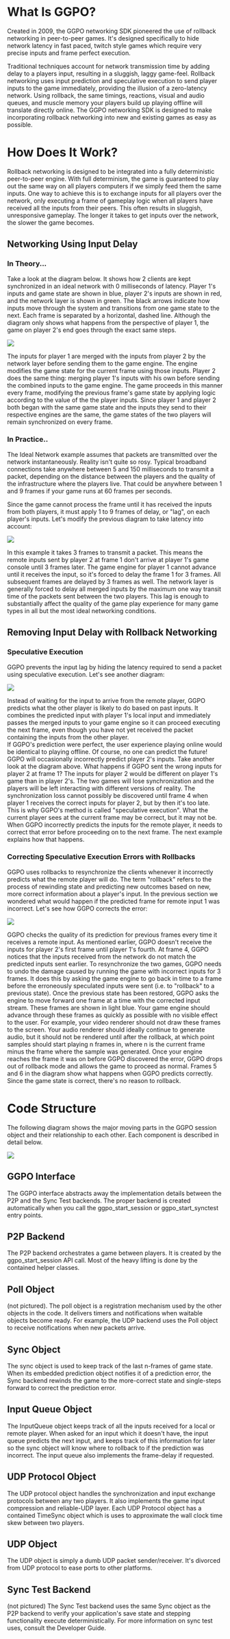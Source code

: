 # What Is GGPO?

Created in 2009, the GGPO networking SDK pioneered the use of rollback networking in peer-to-peer games.  It's designed specifically to hide network latency in fast paced, twitch style games which require very precise inputs and frame perfect execution.

Traditional techniques account for network transmission time by adding delay to a players input, resulting in a sluggish, laggy game-feel.  Rollback networking uses input prediction and speculative execution to send player inputs to the game immediately, providing the illusion of a zero-latency network.  Using rollback, the same timings, reactions, visual and audio queues, and muscle memory your players build up playing offline will translate directly online.  The GGPO networking SDK is designed to make incorporating rollback networking into new and existing games as easy as possible.  

# How Does It Work?

Rollback networking is designed to be integrated into a fully deterministic peer-to-peer engine.  With full determinism, the game is guaranteed to play out the same way on all players computers if we simply feed them the same inputs.  One way to achieve this is to exchange inputs for all players over the network, only executing a frame of gameplay logic when all players have received all the inputs from their peers.  This often results in sluggish, unresponsive gameplay.  The longer it takes to get inputs over the network, the slower the game becomes.

## Networking Using Input Delay

### In Theory...

Take a look at the diagram below.  It shows how 2 clients are kept synchronized in an ideal network with 0 milliseconds of latency.  Player 1's inputs and game state are shown in blue, player 2's inputs are shown in red, and the network layer is shown in green.   The black arrows indicate how inputs move through the system and transitions from one game state to the next.  Each frame is separated by a horizontal, dashed line.  Although the diagram only shows what happens from the perspective of player 1, the game on player 2's end goes through the exact same steps.  

![](images/overview_image1.png)

The inputs for player 1 are merged with the inputs from player 2 by the network layer before sending them to the game engine.  The engine modifies the game state for the current frame using those inputs.  Player 2 does the same thing: merging player 1's inputs with his own before sending the combined inputs to the game engine.  The game proceeds in this manner every frame, modifying the previous frame's game state by applying logic according to the value of the the player inputs.  Since player 1 and player 2 both began with the same game state and the inputs they send to their respective engines are the same, the game states of the two players will remain synchronized on every frame.

### In Practice..

The Ideal Network example assumes that packets are transmitted over the network instantaneously.  Reality isn't quite so rosy.  Typical broadband connections take anywhere between 5 and 150 milliseconds to transmit a packet, depending on the distance between the players and the quality of the infrastructure where the players live.  That could be anywhere between 1 and 9 frames if your game runs at 60 frames per seconds.

Since the game cannot process the frame until it has received the inputs from both players, it must apply 1 to 9 frames of delay, or "lag", on each player's inputs.  Let's modify the previous diagram to take latency into account:

![](images/overview_image3.png)

In this example it takes 3 frames to transmit a packet.  This means the remote inputs sent by player 2 at frame 1 don't arrive at player 1's game console until 3 frames later.  The game engine for player 1 cannot advance until it receives the input, so it's forced to delay the frame 1 for 3 frames.  All subsequent frames are delayed by 3 frames as well.  The network layer is generally forced to delay all merged inputs by the maximum one way transit time of the packets sent between the two players.  This lag is enough to substantially affect the quality of the game play experience for many game types in all but the most ideal networking conditions.

## Removing Input Delay with Rollback Networking

### Speculative Execution

GGPO prevents the input lag by hiding the latency required to send a packet using speculative execution.  Let's see another diagram:

![](images/overview_image2.png)

Instead of waiting for the input to arrive from the remote player, GGPO predicts what the other player is likely to do based on past inputs.  It combines the predicted input with player 1's local input and immediately passes the merged inputs to your game engine so it can proceed executing the next frame, even though you have not yet received the packet containing the inputs from the other player.  
If GGPO's prediction were perfect, the user experience playing online would be identical to playing offline.  Of course, no one can predict the future!  GGPO will occasionally incorrectly predict player 2's inputs.  Take another look at the diagram above.  What happens if GGPO sent the wrong inputs for player 2 at frame 1?  The inputs for player 2 would be different on player 1's game than in player 2's.  The two games will lose synchronization and the players will be left interacting with different versions of reality.  The synchronization loss cannot possibly be discovered until frame 4 when player 1 receives the correct inputs for player 2, but by then it's too late.  
This is why GGPO's method is called "speculative execution".  What the current player sees at the current frame may be correct, but it may not be.  When GGPO incorrectly predicts the inputs for the remote player, it needs to correct that error before proceeding on to the next frame.  The next example explains how that happens.

### Correcting Speculative Execution Errors with Rollbacks

GGPO uses rollbacks to resynchronize the clients whenever it incorrectly predicts what the remote player will do.  The term "rollback" refers to the process of rewinding state and predicting new outcomes based on new, more correct information about a player's input.  In the previous section we wondered what would happen if the predicted frame for remote input 1 was incorrect.  Let's see how GGPO corrects the error:

![](images/overview_image5.png)

GGPO checks the quality of its prediction for previous frames every time it receives a remote input.  As mentioned earlier, GGPO doesn't receive the inputs for player 2's first frame until player 1's fourth.  At frame 4, GGPO notices that the inputs received from the network do not match the predicted inputs sent earlier.  To resynchronize the two games, GGPO needs to undo the damage caused by running the game with incorrect inputs for 3 frames.  It does this by asking the game engine to go back in time to a frame before the erroneously speculated inputs were sent (i.e. to "rollback" to a previous state).   Once the previous state has been restored, GGPO asks the engine to move forward one frame at a time with the corrected input stream.  These frames are shown in light blue.  Your game engine should advance through these frames as quickly as possible with no visible effect to the user.  For example, your video renderer should not draw these frames to the screen.  Your audio renderer should ideally continue to generate audio, but it should not be rendered until after the rollback, at which point samples should start playing n frames in, where n is the current frame minus the frame where the sample was generated.
Once your engine reaches the frame it was on before GGPO discovered the error, GGPO drops out of rollback mode and allows the game to proceed as normal.  Frames 5 and 6 in the diagram show what happens when GGPO predicts correctly.  Since the game state is correct, there's no reason to rollback.

# Code Structure

The following diagram shows the major moving parts in the GGPO session object and their relationship to each other.  Each component is described in detail below.

![](images/overview_image4.png)

## GGPO Interface

The GGPO interface abstracts away the implementation details between the P2P and the Sync Test backends.  The proper backend is created automatically when you call the ggpo_start_session or ggpo_start_synctest entry points.

## P2P Backend

The P2P backend orchestrates a game between players.  It is created by the ggpo_start_session API call.  Most of the heavy lifting is done by the contained helper classes.

## Poll Object

(not pictured).  The poll object is a registration mechanism used by the other objects in the code.  It delivers timers and notifications when waitable objects become ready.  For example, the UDP backend uses the Poll object to receive notifications when new packets arrive. 

## Sync Object

The sync object is used to keep track of the last n-frames of game state.  When its embedded prediction object notifies it of a prediction error, the Sync backend rewinds the game to the more-correct state and single-steps forward to correct the prediction error.

## Input Queue Object

The InputQueue object keeps track of all the inputs received for a local or remote player.  When asked for an input which it doesn't have, the input queue predicts the next input, and keeps track of this information for later so the sync object will know where to rollback to if the prediction was incorrect.  The input queue also implements the frame-delay if requested.

## UDP Protocol Object

The UDP protocol object handles the synchronization and input exchange protocols between any two players.  It also implements the game input compression and reliable-UDP layer.  Each UDP Protocol object has a contained TimeSync object which is uses to approximate the wall clock time skew between two players.

## UDP Object

The UDP object is simply a dumb UDP packet sender/receiver.  It's divorced from UDP protocol to ease ports to other platforms.

## Sync Test Backend

(not pictured) The Sync Test backend uses the same Sync object as the P2P backend to verify your application's save state and stepping functionality execute deterministically.  For more information on sync test uses, consult the Developer Guide.
